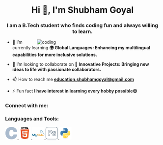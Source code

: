 <h1 align="center">Hi 👋, I'm Shubham Goyal</h1>
<h3 align="center">I am a B.Tech student who finds coding fun and always willing to learn.</h3>
<img align="right"alt="coding"width="400"src="/coder.mp4">

- 🌱 I’m currently learning **🌍 Global Languages: Enhancing my multilingual capabilities for more inclusive solutions.**

- 👯 I’m looking to collaborate on
  **🚀 Innovative Projects: Bringing new ideas to life with passionate collaborators.**

- 📫 How to reach me **education.shubhamgoyal@gmail.com**

- ⚡ Fun fact **I have interest in learning every hobby possible😊**

<h3 align="left">Connect with me:</h3>
<p align="left">
</p>

<h3 align="left">Languages and Tools:</h3>
<p align="left"> <a href="https://www.cprogramming.com/" target="_blank" rel="noreferrer"> <img src="https://raw.githubusercontent.com/devicons/devicon/master/icons/c/c-original.svg" alt="c" width="40" height="40"/> </a> <a href="https://www.w3.org/html/" target="_blank" rel="noreferrer"> <img src="https://raw.githubusercontent.com/devicons/devicon/master/icons/html5/html5-original-wordmark.svg" alt="html5" width="40" height="40"/> </a> <a href="https://www.mysql.com/" target="_blank" rel="noreferrer"> <img src="https://raw.githubusercontent.com/devicons/devicon/master/icons/mysql/mysql-original-wordmark.svg" alt="mysql" width="40" height="40"/> </a> <a href="https://www.photoshop.com/en" target="_blank" rel="noreferrer"> <img src="https://raw.githubusercontent.com/devicons/devicon/master/icons/photoshop/photoshop-line.svg" alt="photoshop" width="40" height="40"/> </a> <a href="https://www.python.org" target="_blank" rel="noreferrer"> <img src="https://raw.githubusercontent.com/devicons/devicon/master/icons/python/python-original.svg" alt="python" width="40" height="40"/> </a> </p>


